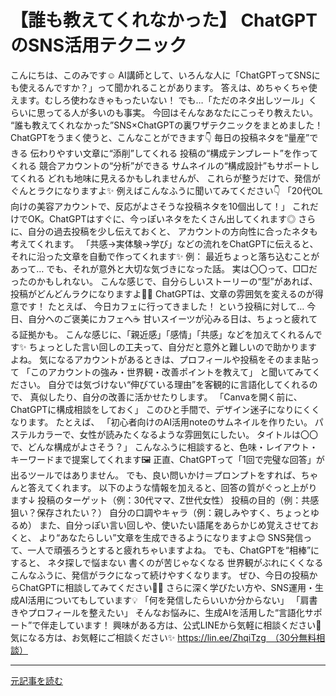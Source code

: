 # 【誰も教えてくれなかった】 ChatGPTのSNS活用テクニック

こんにちは、このみです☺️
AI講師として、いろんな人に「ChatGPTってSNSにも使えるんですか？」って聞かれることがあります。
答えは、めちゃくちゃ使えます。むしろ使わなきゃもったいない！
でも…「ただのネタ出しツール」くらいに思ってる人が多いのも事実。
今回はそんなあなたにこっそり教えたい。
“誰も教えてくれなかった”SNS×ChatGPTの裏ワザテクニックをまとめました！
ChatGPTをうまく使うと、こんなことができます👇
毎日の投稿ネタを“量産”できる
伝わりやすい文章に“添削”してくれる
投稿の“構成テンプレート”を作ってくれる
競合アカウントの“分析”ができる
サムネイルの“構成設計”もサポートしてくれる
どれも地味に見えるかもしれませんが、
これらが整うだけで、発信がぐんとラクになりますよ✨
例えばこんなふうに聞いてみてください👇
「20代OL向けの美容アカウントで、反応がよさそうな投稿ネタを10個出して！」
これだけでOK。ChatGPTはすぐに、今っぽいネタをたくさん出してくれます◎
さらに、自分の過去投稿を少し伝えておくと、
アカウントの方向性に合ったネタも考えてくれます。
「共感→実体験→学び」などの流れをChatGPTに伝えると、
それに沿った文章を自動で作ってくれます✨
例：
最近ちょっと落ち込むことがあって…
でも、それが意外と大切な気づきになった話。
実は〇〇って、□□だったのかもしれない。
こんな感じで、自分らしいストーリーの“型”があれば、投稿がどんどんラクになりますよ🙆‍♀️
ChatGPTは、文章の雰囲気を変えるのが得意です！
たとえば、
今日カフェに行ってきました！
という投稿に対して…
今日、自分へのご褒美にカフェへ☕️
甘いスイーツが沁みる日は、ちょっと疲れてる証拠かも。
こんな感じに、「親近感」「感情」「共感」などを加えてくれるんです✨
ちょっとした言い回しの工夫って、自分だと意外と難しいので助かりますよね。
気になるアカウントがあるときは、プロフィールや投稿をそのまま貼って
「このアカウントの強み・世界観・改善ポイントを教えて」
と聞いてみてください。
自分では気づけない“伸びている理由”を客観的に言語化してくれるので、
真似したり、自分の改善に活かせたりします。
「Canvaを開く前に、ChatGPTに構成相談をしておく」
このひと手間で、デザイン迷子になりにくくなります。
たとえば、
「初心者向けのAI活用noteのサムネイルを作りたい。
パステルカラーで、女性が読みたくなるような雰囲気にしたい。
タイトルは〇〇で、どんな構成がよさそう？」
こんなふうに相談すると、色味・レイアウト・キーワードまで提案してくれます🖼️
正直、ChatGPTって「1回で完璧な回答」が出るツールではありません。
でも、良い問いかけ＝プロンプトをすれば、ちゃんと答えてくれます。
以下のような情報を加えると、回答の質がぐっと上がります↓
投稿のターゲット（例：30代ママ、Z世代女性）
投稿の目的（例：共感狙い？保存されたい？）
自分の口調やキャラ（例：親しみやすく、ちょっとゆるめ）
また、自分っぽい言い回しや、使いたい語尾をあらかじめ覚えさせておくと、
より“あなたらしい”文章を生成できるようになりますよ😊
SNS発信って、一人で頑張ろうとすると疲れちゃいますよね。
でも、ChatGPTを“相棒”にすると、
ネタ探しで悩まない
書くのが苦じゃなくなる
世界観がぶれにくくなる
こんなふうに、発信がラクになって続けやすくなります。
ぜひ、今日の投稿からChatGPTに相談してみてください📱💬
さらに深く学びたい方や、SNS運用・生成AI活用についてもしています💡
「何を発信したらいいか分からない」
「肩書きやプロフィールを整えたい」
そんなお悩みに、生成AIを活用した“言語化サポート”で伴走しています！
興味がある方は、公式LINEから気軽に相談ください📩
気になる方は、お気軽にご相談ください✨
https://lin.ee/ZhqiTzg　（30分無料相談）


---

[元記事を読む](https://note.com/konomi_aisensei/n/ncc5538cd847f)